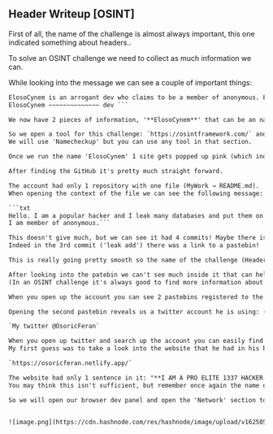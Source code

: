 ## Header Writeup [OSINT]

First of all, the name of the challenge is almost always important, this one indicated something about headers..

To solve an OSINT challenge we need to collect as much information we can.

While looking into the message we can see a couple of important things:

```txt
ElosoCynem is an arrogant dev who claims to be a member of anonymous. Follow the trail and find the flag
ElosoCynem ~~~~~~~~~~~~~~ dev ```

We now have 2 pieces of information, '**ElosoCynem**' that can be an name / alias / username and that he is someone who is in the programming / hacker field.

So we open a tool for this challenge: `https://osintframework.com/` and went for the 'Username' section because he might have a username under this name.
We will use 'Namecheckup' but you can use any tool in that section.

Once we run the name 'ElosoCynem' 1 site gets popped up pink (which indicates that it's taken) and it was GitHub!

After finding the GitHub it's pretty much straight forward.

The account had only 1 repository with one file (MyWork → README.md).
When opening the context of the file we can see the following message:

```txt
Hello. I am a popular hacker and I leak many databases and put them on pastebin
I am member of anonymous.```

This doesn't give much, but we can see it had 4 commits! Maybe there is something that was taken out?
Indeed in the 3rd commit ('leak add') there was a link to a pastebin!

This is really going pretty smooth so the name of the challenge (Header) is still something that we need to search for.

After looking into the patebin we can't see much inside it that can help up, but we can see it's linked to an account!
(In an OSINT challenge it's always good to find more information about the target we got, and websites account are the best for information)

When you open up the account you can see 2 pastebins registered to the account, so there must be something new in the one we didn't see yet, exciting!

Opening the second pastebin reveals us a twitter account he is using: (and like said earlier, the more the merrier!)

`My twitter @OsoricFeran`

When you open up twitter and search up the account you can easily find it.
My first guess was to take a look into the website that he had in his bio

`https://osoricferan.netlify.app/`

The website had only 1 sentence in it: "**I AM A PRO ELITE 1337 HACKER. YOU ALL ARE NOOBS!!!!!!!!***"
You may think this isn't sufficient, but remember once again the name of the challenge i.e, **Headers**.

So we will open our browser dev panel and open the 'Network' section to search in the headers, and before we know, there's the flag..


![image.png](https://cdn.hashnode.com/res/hashnode/image/upload/v1625058259045/_ifnDIX3V.png)
